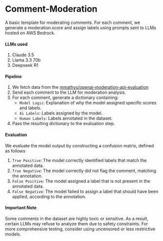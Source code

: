 # Comment-Moderation
A basic template for moderating comments. For each comment, we generate a moderation score and assign labels using prompts sent to LLMs hosted on AWS Bedrock.

#### LLMs used
1. Claude 3.5
2. Llama 3.3 70b
3. Deepseek R1

#### Pipeline
1. We fetch data from the [mmathys/openai-moderation-api-evaluation](https://huggingface.co/datasets/mmathys/openai-moderation-api-evaluation)
2. Send each comment to the LLM for moderation analysis.
3. For each comment, generate a dictionary containing:
   - `Model Logic`: Explanation of why the model assigned specific scores and labels.
   - `Ai Labels`: Labels assigned by the model.
   - `Human Labels`: Labels annotated in the dataset.
4. Pass the resulting dictionary to the evaluation step.

#### Evaluation
We evaluate the model output by constructing a confusion matrix, defined as follows
 1. `True Positive`: The model correctly identified labels that match the annotated data.
 2. `True Negative`: The model correctly did not flag the comment, matching the annotation.
 3. `False Positive`: The model assigned a label that is not present in the annotated data.
 4. `False Negative`: The model failed to assign a label that should have been applied, according to the annotation.

#### Important Note
Some comments in the dataset are highly toxic or sensitive. As a result, certain LLMs may refuse to analyze them due to safety constraints.
For more comprehensive testing, consider using uncensored or less restrictive models.
